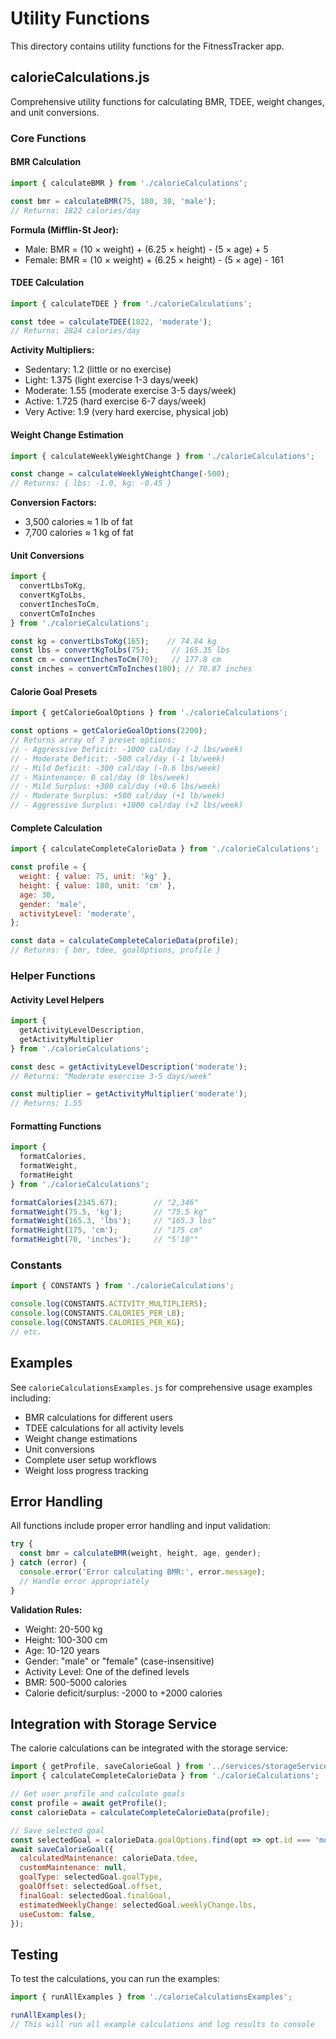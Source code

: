# Utility Functions

This directory contains utility functions for the FitnessTracker app.

## calorieCalculations.js

Comprehensive utility functions for calculating BMR, TDEE, weight changes, and unit conversions.

### Core Functions

#### BMR Calculation
```javascript
import { calculateBMR } from './calorieCalculations';

const bmr = calculateBMR(75, 180, 30, 'male');
// Returns: 1822 calories/day
```

**Formula (Mifflin-St Jeor):**
- Male: BMR = (10 × weight) + (6.25 × height) - (5 × age) + 5
- Female: BMR = (10 × weight) + (6.25 × height) - (5 × age) - 161

#### TDEE Calculation
```javascript
import { calculateTDEE } from './calorieCalculations';

const tdee = calculateTDEE(1822, 'moderate');
// Returns: 2824 calories/day
```

**Activity Multipliers:**
- Sedentary: 1.2 (little or no exercise)
- Light: 1.375 (light exercise 1-3 days/week)
- Moderate: 1.55 (moderate exercise 3-5 days/week)
- Active: 1.725 (hard exercise 6-7 days/week)
- Very Active: 1.9 (very hard exercise, physical job)

#### Weight Change Estimation
```javascript
import { calculateWeeklyWeightChange } from './calorieCalculations';

const change = calculateWeeklyWeightChange(-500);
// Returns: { lbs: -1.0, kg: -0.45 }
```

**Conversion Factors:**
- 3,500 calories ≈ 1 lb of fat
- 7,700 calories ≈ 1 kg of fat

#### Unit Conversions
```javascript
import { 
  convertLbsToKg, 
  convertKgToLbs,
  convertInchesToCm,
  convertCmToInches 
} from './calorieCalculations';

const kg = convertLbsToKg(165);    // 74.84 kg
const lbs = convertKgToLbs(75);     // 165.35 lbs
const cm = convertInchesToCm(70);   // 177.8 cm
const inches = convertCmToInches(180); // 70.87 inches
```

#### Calorie Goal Presets
```javascript
import { getCalorieGoalOptions } from './calorieCalculations';

const options = getCalorieGoalOptions(2200);
// Returns array of 7 preset options:
// - Aggressive Deficit: -1000 cal/day (-2 lbs/week)
// - Moderate Deficit: -500 cal/day (-1 lb/week)
// - Mild Deficit: -300 cal/day (-0.6 lbs/week)
// - Maintenance: 0 cal/day (0 lbs/week)
// - Mild Surplus: +300 cal/day (+0.6 lbs/week)
// - Moderate Surplus: +500 cal/day (+1 lb/week)
// - Aggressive Surplus: +1000 cal/day (+2 lbs/week)
```

#### Complete Calculation
```javascript
import { calculateCompleteCalorieData } from './calorieCalculations';

const profile = {
  weight: { value: 75, unit: 'kg' },
  height: { value: 180, unit: 'cm' },
  age: 30,
  gender: 'male',
  activityLevel: 'moderate',
};

const data = calculateCompleteCalorieData(profile);
// Returns: { bmr, tdee, goalOptions, profile }
```

### Helper Functions

#### Activity Level Helpers
```javascript
import { 
  getActivityLevelDescription,
  getActivityMultiplier 
} from './calorieCalculations';

const desc = getActivityLevelDescription('moderate');
// Returns: "Moderate exercise 3-5 days/week"

const multiplier = getActivityMultiplier('moderate');
// Returns: 1.55
```

#### Formatting Functions
```javascript
import { 
  formatCalories,
  formatWeight,
  formatHeight 
} from './calorieCalculations';

formatCalories(2345.67);        // "2,346"
formatWeight(75.5, 'kg');       // "75.5 kg"
formatWeight(165.3, 'lbs');     // "165.3 lbs"
formatHeight(175, 'cm');        // "175 cm"
formatHeight(70, 'inches');     // "5'10""
```

### Constants
```javascript
import { CONSTANTS } from './calorieCalculations';

console.log(CONSTANTS.ACTIVITY_MULTIPLIERS);
console.log(CONSTANTS.CALORIES_PER_LB);
console.log(CONSTANTS.CALORIES_PER_KG);
// etc.
```

## Examples

See `calorieCalculationsExamples.js` for comprehensive usage examples including:
- BMR calculations for different users
- TDEE calculations for all activity levels
- Weight change estimations
- Unit conversions
- Complete user setup workflows
- Weight loss progress tracking

## Error Handling

All functions include proper error handling and input validation:

```javascript
try {
  const bmr = calculateBMR(weight, height, age, gender);
} catch (error) {
  console.error('Error calculating BMR:', error.message);
  // Handle error appropriately
}
```

**Validation Rules:**
- Weight: 20-500 kg
- Height: 100-300 cm
- Age: 10-120 years
- Gender: "male" or "female" (case-insensitive)
- Activity Level: One of the defined levels
- BMR: 500-5000 calories
- Calorie deficit/surplus: -2000 to +2000 calories

## Integration with Storage Service

The calorie calculations can be integrated with the storage service:

```javascript
import { getProfile, saveCalorieGoal } from '../services/storageService';
import { calculateCompleteCalorieData } from './calorieCalculations';

// Get user profile and calculate goals
const profile = await getProfile();
const calorieData = calculateCompleteCalorieData(profile);

// Save selected goal
const selectedGoal = calorieData.goalOptions.find(opt => opt.id === 'moderate_deficit');
await saveCalorieGoal({
  calculatedMaintenance: calorieData.tdee,
  customMaintenance: null,
  goalType: selectedGoal.goalType,
  goalOffset: selectedGoal.offset,
  finalGoal: selectedGoal.finalGoal,
  estimatedWeeklyChange: selectedGoal.weeklyChange.lbs,
  useCustom: false,
});
```

## Testing

To test the calculations, you can run the examples:

```javascript
import { runAllExamples } from './calorieCalculationsExamples';

runAllExamples();
// This will run all example calculations and log results to console
```
